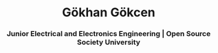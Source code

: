 <h1 align="center">Gökhan Gökcen</h1>
<h3 align="center">Junior Electrical and Electronics Engineering | Open Source Society University</h3>



